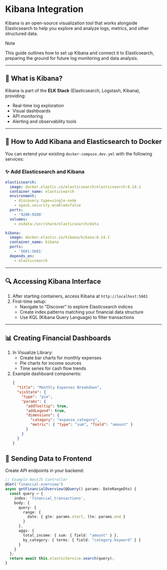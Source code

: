 # Kibana Integration

Kibana is an open-source visualization tool that works alongside Elasticsearch to help you explore and analyze logs, metrics, and other structured data.

> [!NOTE]
> This guide outlines how to set up Kibana and connect it to Elasticsearch, preparing the ground for future log monitoring and data analysis.

---

## 🧪 What is Kibana?

Kibana is part of the **ELK Stack** (Elasticsearch, Logstash, Kibana), providing:

- Real-time log exploration
- Visual dashboards
- API monitoring
- Alerting and observability tools

---

## 🚀 How to Add Kibana and Elasticsearch to Docker

You can extend your existing `docker-compose.dev.yml` with the following services:

### ✨ Add Elasticsearch and Kibana

```yaml
elasticsearch:
  image: docker.elastic.co/elasticsearch/elasticsearch:8.14.1
  container_name: elasticsearch
  environment:
    - discovery.type=single-node
    - xpack.security.enabled=false
  ports:
    - '9200:9200'
  volumes:
    - esdata:/usr/share/elasticsearch/data

kibana:
  image: docker.elastic.co/kibana/kibana:8.14.1
  container_name: kibana
  ports:
    - '5601:5601'
  depends_on:
    - elasticsearch
```

---

## 🔍 Accessing Kibana Interface

1. After starting containers, access Kibana at `http://localhost:5601`
2. First-time setup:
   - Navigate to "Discover" to explore Elasticsearch indices
   - Create index patterns matching your financial data structure
   - Use KQL (Kibana Query Language) to filter transactions

---

## 📊 Creating Financial Dashboards

1. In Visualize Library:
   - Create bar charts for monthly expenses
   - Pie charts for income sources
   - Time series for cash flow trends
2. Example dashboard components:
   ```json
   {
     "title": "Monthly Expenses Breakdown",
     "visState": {
       "type": "pie",
       "params": {
         "addTooltip": true,
         "addLegend": true,
         "dimensions": {
           "category": "expense_category",
           "metric": { "type": "sum", "field": "amount" }
         }
       }
     }
   }
   ```

## 📡 Sending Data to Frontend

Create API endpoints in your backend:

```ts
// Example NestJS Controller
@Get('financial-overview')
async getFinancialOverview(@Query() params: DateRangeDto) {
  const query = {
    index: 'financial_transactions',
    body: {
      query: {
        range: {
          date: { gte: params.start, lte: params.end }
        }
      },
      aggs: {
        total_income: { sum: { field: "amount" } },
        by_category: { terms: { field: "category.keyword" } }
      }
    }
  };
  return await this.elasticService.search(query);
}
```
